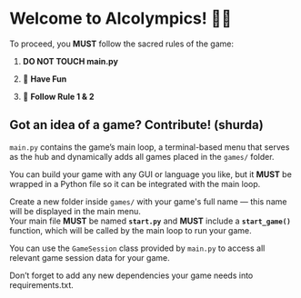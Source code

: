 # Welcome to Alcolympics! 🍻🏅

To proceed, you **MUST** follow the sacred rules of the game:

1. **DO NOT TOUCH main.py**

2. 🎉 **Have Fun**

3. 🔁 **Follow Rule 1 & 2**

## Got an idea of a game? Contribute! (shurda)

`main.py` contains the game’s main loop, a terminal-based menu that serves as the hub and dynamically adds all games placed in the `games/` folder.

You can build your game with any GUI or language you like, but it **MUST** be wrapped in a Python file so it can be integrated with the main loop.

Create a new folder inside `games/` with your game's full name — this name will be displayed in the main menu.  
Your main file **MUST** be named **`start.py`** and **MUST** include a **`start_game()`** function, which will be called by the main loop to run your game.

You can use the `GameSession` class provided by `main.py` to access all relevant game session data for your game.

Don’t forget to add any new dependencies your game needs into requirements.txt.
